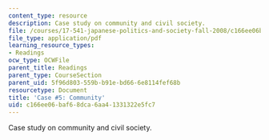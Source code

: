 ```yaml
---
content_type: resource
description: Case study on community and civil society.
file: /courses/17-541-japanese-politics-and-society-fall-2008/c166ee06baf68dca6aa41331322e5fc7_case5.pdf
file_type: application/pdf
learning_resource_types:
- Readings
ocw_type: OCWFile
parent_title: Readings
parent_type: CourseSection
parent_uid: 5f96d803-559b-b91e-bd66-6e8114fef68b
resourcetype: Document
title: 'Case #5: Community'
uid: c166ee06-baf6-8dca-6aa4-1331322e5fc7
---
```

Case study on community and civil society.

